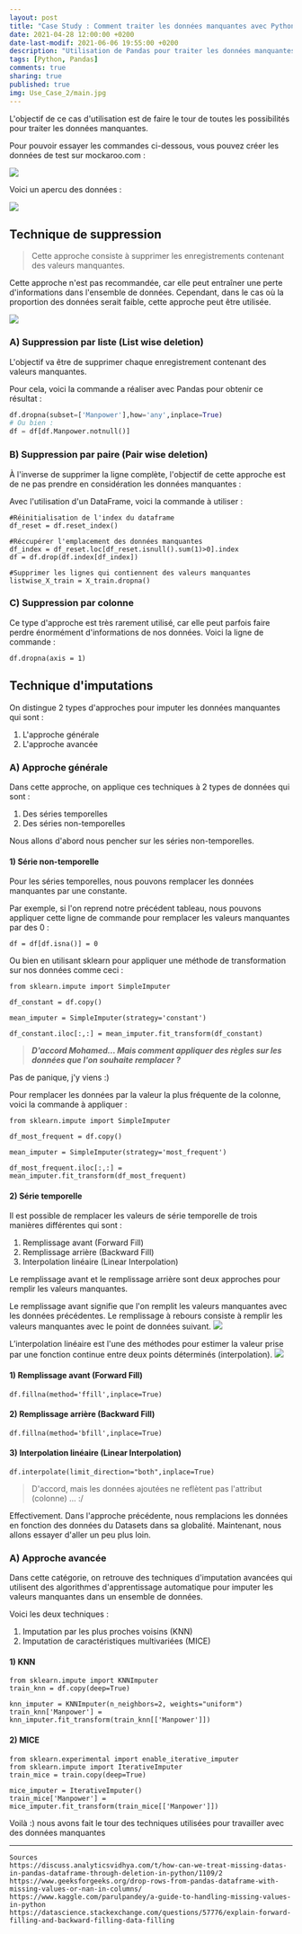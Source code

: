 ```yaml
---
layout: post
title: "Case Study : Comment traiter les données manquantes avec Python"
date: 2021-04-28 12:00:00 +0200
date-last-modif: 2021-06-06 19:55:00 +0200
description: "Utilisation de Pandas pour traiter les données manquantes"
tags: [Python, Pandas]
comments: true
sharing: true
published: true
img: Use_Case_2/main.jpg
---
```



L'objectif de ce cas d'utilisation est de faire le tour de toutes les possibilités pour traiter les données manquantes.

Pour pouvoir essayer les commandes ci-dessous, vous pouvez créer les données de test sur mockaroo.com :

![](..\assets\img\Use_Case_3\MOCK.PNG)

Voici un apercu des données :

![](..\assets\img\Use_Case_3\MOCK_PREVIEW.PNG)

## Technique de suppression

> Cette approche consiste à supprimer les enregistrements contenant des valeurs manquantes.

Cette approche n'est pas recommandée, car elle peut entraîner une perte d'informations dans l'ensemble de données. Cependant, dans le cas où la proportion des données serait faible, cette approche peut être utilisée.

![](https://discourse-cloud-file-uploads.s3.dualstack.us-west-2.amazonaws.com/business6/uploads/analyticsvidhya/original/1X/8681016024c01025b6244f19c7be720e4ae76040.png)



### A) Suppression par liste (List wise deletion)
L'objectif va être de supprimer chaque enregistrement contenant des valeurs manquantes.

Pour cela, voici la commande a réaliser avec Pandas pour obtenir ce résultat :
```python
df.dropna(subset=['Manpower'],how='any',inplace=True)
# Ou bien :
df = df[df.Manpower.notnull()]
```


### B) Suppression par paire (Pair wise deletion)

À l'inverse de supprimer la ligne complète, l'objectif de cette approche est de ne pas prendre en considération les données manquantes :


Avec l'utilisation d'un DataFrame, voici la commande à utiliser :
```
#Réinitialisation de l'index du dataframe
df_reset = df.reset_index()

#Réccupérer l'emplacement des données manquantes
df_index = df_reset.loc[df_reset.isnull().sum(1)>0].index
df = df.drop(df.index[df_index])

#Supprimer les lignes qui contiennent des valeurs manquantes
listwise_X_train = X_train.dropna()
```
### C) Suppression par colonne

Ce type d'approche est très rarement utilisé, car elle peut parfois faire perdre énormément d'informations de nos données. Voici la ligne de commande :
```
df.dropna(axis = 1)
```

## Technique d'imputations


On distingue 2 types d'approches pour imputer les données manquantes qui sont :
1) L'approche générale
2) L'approche avancée


### A) Approche générale


Dans cette approche, on applique ces techniques à 2 types de données qui sont :
1) Des séries temporelles
2) Des séries non-temporelles

Nous allons d'abord nous pencher sur les séries non-temporelles.

#### 1) Série non-temporelle

Pour les séries temporelles, nous pouvons remplacer les données manquantes par une constante.

Par exemple, si l'on reprend notre précédent tableau, nous pouvons appliquer cette ligne de commande pour remplacer les valeurs manquantes par des 0 :
```
df = df[df.isna()] = 0
```

Ou bien en utilisant sklearn pour appliquer une méthode de transformation sur nos données comme ceci :
```
from sklearn.impute import SimpleImputer

df_constant = df.copy()

mean_imputer = SimpleImputer(strategy='constant')

df_constant.iloc[:,:] = mean_imputer.fit_transform(df_constant)
```

> ***D'accord Mohamed... Mais comment appliquer des règles sur les données que l'on souhaite remplacer ?***

Pas de panique, j'y viens :)

Pour remplacer les données par la valeur la plus fréquente de la colonne, voici la commande à appliquer :
```
from sklearn.impute import SimpleImputer

df_most_frequent = df.copy()

mean_imputer = SimpleImputer(strategy='most_frequent')

df_most_frequent.iloc[:,:] = mean_imputer.fit_transform(df_most_frequent)
```

#### 2) Série temporelle

Il est possible de remplacer les valeurs de série temporelle de trois manières différentes qui sont :
1) Remplissage avant (Forward Fill)
2) Remplissage arrière (Backward Fill)
3) Interpolation linéaire (Linear Interpolation)


Le remplissage avant et le remplissage arrière sont deux approches pour remplir les valeurs manquantes.

Le remplissage avant signifie que l'on remplit les valeurs manquantes avec les données précédentes. Le remplissage à rebours consiste à remplir les valeurs manquantes avec le point de données suivant.
![](https://maelfabien.github.io/assets/images/ts2_11.jpg)

L’interpolation linéaire est l'une des méthodes pour estimer la valeur prise par une fonction continue entre deux points déterminés (interpolation).
![](https://upload.wikimedia.org/wikipedia/commons/thumb/6/67/Interpolation_example_linear.svg/1024px-Interpolation_example_linear.svg.png)

#### 1) Remplissage avant (Forward Fill)
```
df.fillna(method='ffill',inplace=True)
```
#### 2) Remplissage arrière (Backward Fill)

```
df.fillna(method='bfill',inplace=True)
```
#### 3) Interpolation linéaire (Linear Interpolation)
```
df.interpolate(limit_direction="both",inplace=True)
```

> D'accord, mais les données ajoutées ne reflètent pas l'attribut (colonne) ... :/

Effectivement. Dans l'approche précédente, nous remplacions les données en fonction des données du Datasets dans sa globalité. Maintenant, nous allons essayer d'aller un peu plus loin.

### A) Approche avancée



Dans cette catégorie, on retrouve des techniques d'imputation avancées qui utilisent des algorithmes d'apprentissage automatique pour imputer les valeurs manquantes dans un ensemble de données.

Voici les deux techniques :
1) Imputation par les plus proches voisins (KNN)
2) Imputation de caractéristiques multivariées (MICE)

#### 1) KNN
```
from sklearn.impute import KNNImputer
train_knn = df.copy(deep=True)

knn_imputer = KNNImputer(n_neighbors=2, weights="uniform")
train_knn['Manpower'] = knn_imputer.fit_transform(train_knn[['Manpower']])
```

#### 2) MICE
```
from sklearn.experimental import enable_iterative_imputer
from sklearn.impute import IterativeImputer
train_mice = train.copy(deep=True)

mice_imputer = IterativeImputer()
train_mice['Manpower'] = mice_imputer.fit_transform(train_mice[['Manpower']])
```


Voilà :) nous avons fait le tour des techniques utilisées pour travailler avec des données manquantes

---

```
Sources
https://discuss.analyticsvidhya.com/t/how-can-we-treat-missing-datas-in-pandas-dataframe-through-deletion-in-python/1109/2
https://www.geeksforgeeks.org/drop-rows-from-pandas-dataframe-with-missing-values-or-nan-in-columns/
https://www.kaggle.com/parulpandey/a-guide-to-handling-missing-values-in-python
https://datascience.stackexchange.com/questions/57776/explain-forward-filling-and-backward-filling-data-filling
```
